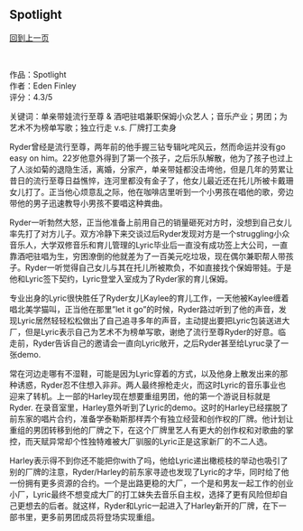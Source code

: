 ## Spotlight
[回到上一页](https://boheme13.github.io/Reviews/)  &nbsp;&nbsp;


<br>

作品：Spotlight<br>
作者：Eden Finley<br>
评分：4.3/5<br>

关键词：单亲带娃流行至尊 & 酒吧驻唱兼职保姆小众艺人；音乐产业；男团；为艺术不为榜单写歌；独立行走 v.s. 厂牌打工卖身

Ryder曾经是流行至尊，两年前的他手握三钻专辑叱咤风云，然而命运并没有go easy on him。22岁他意外得到了第一个孩子，之后乐队解散，他为了孩子也过上了人淡如菊的退隐生活，离婚，分家产，单亲带娃都没击垮他，但是几年的劳累让昔日的流行至尊日益憔悴，连河里都没有金子了，他女儿最近还在托儿所被卡戴珊女儿打了。正当他心烦意乱之际，他在咖啡店里听到一个小男孩在唱他的歌，旁边带他的男子迅速教导小男孩不要唱这种粪曲。

Ryder一听勃然大怒，正当他准备上前用自己的销量砸死对方时，没想到自己女儿率先打了对方儿子。双方冷静下来交谈过后Ryder发现对方是一个struggling小众音乐人，大学双修音乐和育儿管理的Lyric毕业后一直没有成功签上大公司，一直靠酒吧驻唱为生，穷困潦倒的他就差为了一百美元吃垃圾，现在偶尔兼职帮人带孩子。Ryder一听觉得自己女儿与其在托儿所被欺负，不如直接找个保姆带娃。于是他和Lyric签下契约，Lyric登堂入室成为了Ryder家的育儿保姆。

专业出身的Lyric很快胜任了Ryder女儿Kaylee的育儿工作，一天他被Kaylee缠着唱北美学猫叫，正当他在那里”let it go”的时候，Ryder路过听到了他的声音，发现Lyric居然轻轻松松做出了自己追寻多年的声音，主动提出要把Lyric包装送进大厂，但是Lyric表示自己为艺术不为榜单写歌，谢绝了流行至尊Ryder的好意。临走前，Ryder告诉自己的邀请会一直向Lyric敞开，之后Ryder甚至给Lyruc录了一张demo. 

常在河边走哪有不湿鞋，可能是因为Lyric穿着的方式，以及他身上散发出来的那种诱惑，Ryder忍不住想入非非。两人最终擦枪走火，而这时Lyric的音乐事业也迎来了转机。上一部的Harley现在想要重组男团，他的第一个游说目标就是Ryder. 在录音室里，Harley意外听到了Lyric的demo。这时的Harley已经摆脱了前东家的唱片合约，准备学泰勒斯那样弄个有独立经营和创作权的厂牌。他计划让重组的男团转移到他的厂牌之下，在这个厂牌里艺人有更大的创作权和对歌曲的掌控，而天赋异常却个性独特难被大厂驯服的Lyric正是这家新厂的不二人选。

Harley表示得不到你还不能把你with了吗，他给Lyric递出橄榄枝的举动也吸引了别的厂牌的注意，Ryder/Harley的前东家寻迹也发现了Lyric的才华，同时给了他一份拥有更多资源的合约。一个是出路更稳的大厂，一个是和男友一起工作的创业小厂，Lyric最终不想变成大厂的打工妹失去音乐自主权，选择了更有风险但却自己更想去的后者。就这样，Ryder和Lyric一起进入了Harley新开的厂牌，在下一部书里，更多前男团成员将登场实现重组。